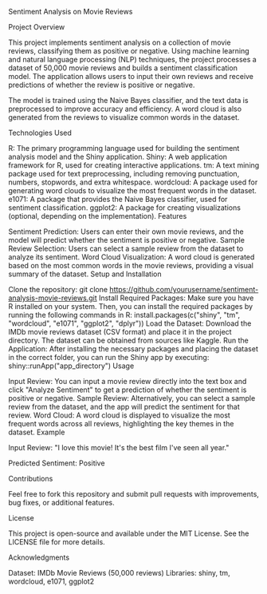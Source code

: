 Sentiment Analysis on Movie Reviews

Project Overview

This project implements sentiment analysis on a collection of movie reviews, classifying them as positive or negative. Using machine learning and natural language processing (NLP) techniques, the project processes a dataset of 50,000 movie reviews and builds a sentiment classification model. The application allows users to input their own reviews and receive predictions of whether the review is positive or negative.

The model is trained using the Naive Bayes classifier, and the text data is preprocessed to improve accuracy and efficiency. A word cloud is also generated from the reviews to visualize common words in the dataset.

Technologies Used

R: The primary programming language used for building the sentiment analysis model and the Shiny application.
Shiny: A web application framework for R, used for creating interactive applications.
tm: A text mining package used for text preprocessing, including removing punctuation, numbers, stopwords, and extra whitespace.
wordcloud: A package used for generating word clouds to visualize the most frequent words in the dataset.
e1071: A package that provides the Naive Bayes classifier, used for sentiment classification.
ggplot2: A package for creating visualizations (optional, depending on the implementation).
Features

Sentiment Prediction: Users can enter their own movie reviews, and the model will predict whether the sentiment is positive or negative.
Sample Review Selection: Users can select a sample review from the dataset to analyze its sentiment.
Word Cloud Visualization: A word cloud is generated based on the most common words in the movie reviews, providing a visual summary of the dataset.
Setup and Installation

Clone the repository:
git clone https://github.com/yourusername/sentiment-analysis-movie-reviews.git
Install Required Packages: Make sure you have R installed on your system. Then, you can install the required packages by running the following commands in R:
install.packages(c("shiny", "tm", "wordcloud", "e1071", "ggplot2", "dplyr"))
Load the Dataset: Download the IMDb movie reviews dataset (CSV format) and place it in the project directory. The dataset can be obtained from sources like Kaggle.
Run the Application: After installing the necessary packages and placing the dataset in the correct folder, you can run the Shiny app by executing:
shiny::runApp("app_directory")
Usage

Input Review: You can input a movie review directly into the text box and click "Analyze Sentiment" to get a prediction of whether the sentiment is positive or negative.
Sample Review: Alternatively, you can select a sample review from the dataset, and the app will predict the sentiment for that review.
Word Cloud: A word cloud is displayed to visualize the most frequent words across all reviews, highlighting the key themes in the dataset.
Example

Input Review: "I love this movie! It's the best film I've seen all year."

Predicted Sentiment: Positive

Contributions

Feel free to fork this repository and submit pull requests with improvements, bug fixes, or additional features.

License

This project is open-source and available under the MIT License. See the LICENSE file for more details.

Acknowledgments

Dataset: IMDb Movie Reviews (50,000 reviews)
Libraries: shiny, tm, wordcloud, e1071, ggplot2






